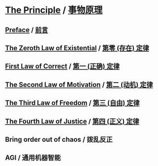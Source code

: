 # [The Principle](en/) / [事物原理](zh/)

## [Preface](en/PREFACE.md) / [前言](zh/PREFACE.md)

## [The Zeroth Law of Existential](en/THE-0th-LAW.md) / [第零 (存在) 定律](zh/THE-0th-LAW.md)

## [First Law of Correct](en/THE-1st-LAW.md) / [第一 (正确) 定律](zh/THE-1st-LAW.md)

## [The Second Law of Motivation](en/THE-2nd-LAW.md) / [第二 (动机) 定律](zh/THE-2nd-LAW.md)

## [The Third Law of Freedom](en/THE-3rd-LAW.md) / [第三 (自由) 定律](zh/THE-3rd-LAW.md)

## [The Fourth Law of Justice](en/THE-4th-LAW.md) / [第四 (正义) 定律](zh/THE-4th-LAW.md)

## Bring order out of chaos / 拨乱反正

## AGI / 通用机器智能
